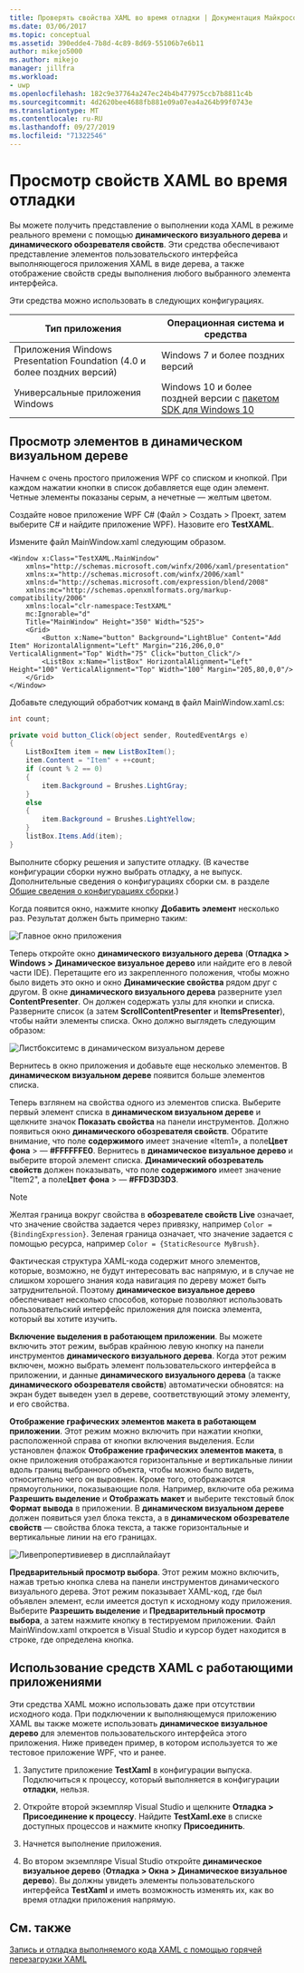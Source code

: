 ```yaml
---
title: Проверять свойства XAML во время отладки | Документация Майкрософт
ms.date: 03/06/2017
ms.topic: conceptual
ms.assetid: 390edde4-7b8d-4c89-8d69-55106b7e6b11
author: mikejo5000
ms.author: mikejo
manager: jillfra
ms.workload:
- uwp
ms.openlocfilehash: 182c9e37764a247ec24b4b477975ccb7b8811c4b
ms.sourcegitcommit: 4d2620bee4688fb881e09a07ea4a264b99f0743e
ms.translationtype: MT
ms.contentlocale: ru-RU
ms.lasthandoff: 09/27/2019
ms.locfileid: "71322546"
---
```

# <a name="inspect-xaml-properties-while-debugging"></a>Просмотр свойств XAML во время отладки
Вы можете получить представление о выполнении кода XAML в режиме реального времени с помощью **динамического визуального дерева** и **динамического обозревателя свойств**. Эти средства обеспечивают представление элементов пользовательского интерфейса выполняющегося приложения XAML в виде дерева, а также отображение свойств среды выполнения любого выбранного элемента интерфейса.

Эти средства можно использовать в следующих конфигурациях.

|Тип приложения|Операционная система и средства|
|-----------------|--------------------------------|
|Приложения Windows Presentation Foundation (4.0 и более поздних версий)|Windows 7 и более поздних версий|
|Универсальные приложения Windows|Windows 10 и более поздней версии с [пакетом SDK для Windows 10](https://dev.windows.com/en-us/downloads/windows-10-sdk)|

## <a name="looking-at-elements-in-the-live-visual-tree"></a>Просмотр элементов в динамическом визуальном дереве
Начнем с очень простого приложения WPF со списком и кнопкой. При каждом нажатии кнопки в список добавляется еще один элемент. Четные элементы показаны серым, а нечетные — желтым цветом.

Создайте новое приложение WPF C# (Файл > Создать > Проект, затем выберите C# и найдите приложение WPF). Назовите его **TestXAML**.

Измените файл MainWindow.xaml следующим образом.

```xaml
<Window x:Class="TestXAML.MainWindow"
    xmlns="http://schemas.microsoft.com/winfx/2006/xaml/presentation"
    xmlns:x="http://schemas.microsoft.com/winfx/2006/xaml"
    xmlns:d="http://schemas.microsoft.com/expression/blend/2008"
    xmlns:mc="http://schemas.openxmlformats.org/markup-compatibility/2006"
    xmlns:local="clr-namespace:TestXAML"
    mc:Ignorable="d"
    Title="MainWindow" Height="350" Width="525">
    <Grid>
        <Button x:Name="button" Background="LightBlue" Content="Add Item" HorizontalAlignment="Left" Margin="216,206,0,0" VerticalAlignment="Top" Width="75" Click="button_Click"/>
        <ListBox x:Name="listBox" HorizontalAlignment="Left" Height="100" VerticalAlignment="Top" Width="100" Margin="205,80,0,0"/>
    </Grid>
</Window>
```

Добавьте следующий обработчик команд в файл MainWindow.xaml.cs:

```csharp
int count;

private void button_Click(object sender, RoutedEventArgs e)
{
    ListBoxItem item = new ListBoxItem();
    item.Content = "Item" + ++count;
    if (count % 2 == 0)
    {
        item.Background = Brushes.LightGray;
    }
    else
    {
        item.Background = Brushes.LightYellow;
    }
    listBox.Items.Add(item);
}
```

Выполните сборку решения и запустите отладку. (В качестве конфигурации сборки нужно выбрать отладку, а не выпуск. Дополнительные сведения о конфигурациях сборки см. в разделе [Общие сведения о конфигурациях сборки](../ide/understanding-build-configurations.md).)

Когда появится окно, нажмите кнопку **Добавить элемент** несколько раз. Результат должен быть примерно таким:

![Главное окно приложения](../debugger/media/livevisualtree-app.png "Ливевисуалтри — приложение")

Теперь откройте окно **динамического визуального дерева** (**Отладка > Windows > Динамическое визуальное дерево** или найдите его в левой части IDE). Перетащите его из закрепленного положения, чтобы можно было видеть это окно и окно **Динамические свойства** рядом друг с другом. В окне **динамического визуального дерева** разверните узел **ContentPresenter**. Он должен содержать узлы для кнопки и списка. Разверните список (а затем **ScrollContentPresenter** и **ItemsPresenter**), чтобы найти элементы списка. Окно должно выглядеть следующим образом:

![Листбокситемс в динамическом визуальном дереве](../debugger/media/livevisualtree-listboxitems.png "Ливевисуалтри — листбокситемс")

Вернитесь в окно приложения и добавьте еще несколько элементов. В **динамическом визуальном дереве** появится больше элементов списка.

Теперь взглянем на свойства одного из элементов списка. Выберите первый элемент списка в **динамическом визуальном дереве** и щелкните значок **Показать свойства** на панели инструментов. Должно появиться окно **динамического обозревателя свойств**. Обратите внимание, что поле **содержимого** имеет значение «Item1», а поле**Цвет** **фона** > — **#FFFFFFE0**. Вернитесь в **динамическое визуальное дерево** и выберите второй элемент списка. **Динамический обозреватель свойств** должен показывать, что поле **содержимого** имеет значение "Item2", а поле**Цвет** **фона** > — **#FFD3D3D3**.

> [!NOTE]
> Желтая граница вокруг свойства в **обозревателе свойств Live** означает, что значение свойства задается через привязку, например `Color = {BindingExpression}`. Зеленая граница означает, что значение задается с помощью ресурса, например `Color = {StaticResource MyBrush}`.

Фактическая структура XAML-кода содержит много элементов, которые, возможно, не будут интересовать вас напрямую, и в случае не слишком хорошего знания кода навигация по дереву может быть затруднительной. Поэтому **динамическое визуальное дерево** обеспечивает несколько способов, которые позволяют использовать пользовательский интерфейс приложения для поиска элемента, который вы хотите изучить.

**Включение выделения в работающем приложении**. Вы можете включить этот режим, выбрав крайнюю левую кнопку на панели инструментов **динамического визуального дерева**. Когда этот режим включен, можно выбрать элемент пользовательского интерфейса в приложении, и данные **динамического визуального дерева** (а также **динамического обозревателя свойств**) автоматически обновятся: на экран будет выведен узел в дереве, соответствующий этому элементу, и его свойства.

**Отображение графических элементов макета в работающем приложении**. Этот режим можно включить при нажатии кнопки, расположенной справа от кнопки включения выделения. Если установлен флажок **Отображение графических элементов макета**, в окне приложения отображаются горизонтальные и вертикальные линии вдоль границ выбранного объекта, чтобы можно было видеть, относительно чего он выровнен. Кроме того, отображаются прямоугольники, показывающие поля. Например, включите оба режима **Разрешить выделение** и **Отображать макет** и выберите текстовый блок **Формат вывода** в приложении. В **динамическом визуальном дереве** должен появиться узел блока текста, а в **динамическом обозревателе свойств** — свойства блока текста, а также горизонтальные и вертикальные линии на его границах.

![Ливепропертивиевер в дисплайлайаут](../debugger/media/livevisualtreelivepropertyviewer-displaylayout.png "Ливевисуалтриливепропертивиевер — дисплайлайаут")

**Предварительный просмотр выбора**. Этот режим можно включить, нажав третью кнопка слева на панели инструментов динамического визуального дерева. Этот режим показывает XAML-код, где был объявлен элемент, если имеется доступ к исходному коду приложения. Выберите **Разрешить выделение** и **Предварительный просмотр выбора**, а затем нажмите кнопку в тестируемом приложении. Файл MainWindow.xaml откроется в Visual Studio и курсор будет находится в строке, где определена кнопка.

## <a name="using-xaml-tools-with-running-applications"></a>Использование средств XAML с работающими приложениями
Эти средства XAML можно использовать даже при отсутствии исходного кода. При подключении к выполняющемуся приложению XAML вы также можете использовать **динамическое визуальное дерево** для элементов пользовательского интерфейса этого приложения. Ниже приведен пример, в котором используется то же тестовое приложение WPF, что и ранее.

1. Запустите приложение **TestXaml** в конфигурации выпуска. Подключиться к процессу, который выполняется в конфигурации **отладки**, нельзя.

2. Откройте второй экземпляр Visual Studio и щелкните **Отладка > Присоединение к процессу**. Найдите **TestXaml.exe** в списке доступных процессов и нажмите кнопку **Присоединить**.

3. Начнется выполнение приложения.

4. Во втором экземпляре Visual Studio откройте **динамическое визуальное дерево** (**Отладка > Окна > Динамическое визуальное дерево**). Вы должны увидеть элементы пользовательского интерфейса **TestXaml** и иметь возможность изменять их, как во время отладки приложения напрямую.

## <a name="see-also"></a>См. также

[Запись и отладка выполняемого кода XAML с помощью горячей перезагрузки XAML](xaml-hot-reload.md)
